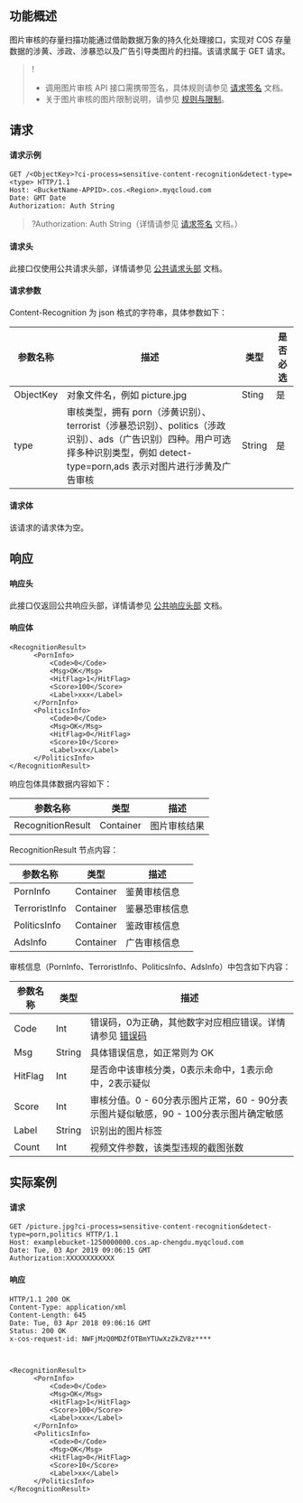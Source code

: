 ## 功能概述

图片审核的存量扫描功能通过借助数据万象的持久化处理接口，实现对 COS 存量数据的涉黄、涉政、涉暴恐以及广告引导类图片的扫描。该请求属于 GET 请求。

>!
>- 调用图片审核 API 接口需携带签名，具体规则请参见 [请求签名](https://cloud.tencent.com/document/product/460/6968) 文档。
>- 关于图片审核的图片限制说明，请参见 [规则与限制](https://cloud.tencent.com/document/product/460/36620)。


## 请求

#### 请求示例

```plaintext
GET /<ObjectKey>?ci-process=sensitive-content-recognition&detect-type=<type> HTTP/1.1
Host: <BucketName-APPID>.cos.<Region>.myqcloud.com
Date: GMT Date
Authorization: Auth String
```


>?Authorization: Auth String（详情请参见 [请求签名](https://cloud.tencent.com/document/product/436/7778) 文档。）

#### 请求头

此接口仅使用公共请求头部，详情请参见 [公共请求头部](https://cloud.tencent.com/document/product/460/42865) 文档。

#### 请求参数

Content-Recognition 为 json 格式的字符串，具体参数如下：

| 参数名称    | 描述             | 类型  | 是否必选 |
| ----------- | ----- | ---- | ------------------------------------------------------------ |
|ObjectKey  |	对象文件名，例如 picture.jpg         |  Sting  |  	是|
|type    |审核类型，拥有 porn（涉黄识别）、terrorist（涉暴恐识别）、politics（涉政识别）、ads（广告识别）四种。用户可选择多种识别类型，例如 detect-type=porn,ads 表示对图片进行涉黄及广告审核|  String    |是|

#### 请求体

该请求的请求体为空。


## 响应

#### 响应头

此接口仅返回公共响应头部，详情请参见 [公共响应头部](https://cloud.tencent.com/document/product/460/42866) 文档。


#### 响应体

```plaintext
<RecognitionResult>
      <PornInfo>
          <Code>0</Code>
          <Msg>OK</Msg>
          <HitFlag>1</HitFlag>
          <Score>100</Score>
          <Label>xxx</Label>
      </PornInfo>
      <PoliticsInfo>
          <Code>0</Code>
          <Msg>OK</Msg>
          <HitFlag>0</HitFlag>
          <Score>10</Score>
          <Label>xx</Label>
      </PoliticsInfo>
</RecognitionResult>
```

响应包体具体数据内容如下：

| 参数名称          | 类型      | 描述         |
| ----------------- | --------- | ------------ |
| RecognitionResult | Container | 图片审核结果 |

RecognitionResult 节点内容：

| 参数名称      | 类型      | 描述           |
| ------------- | --------- | -------------- |
| PornInfo      | Container | 鉴黄审核信息   |
| TerroristInfo | Container | 鉴暴恐审核信息 |
| PoliticsInfo  | Container | 鉴政审核信息   |
|   AdsInfo    |   Container  |    广告审核信息|

审核信息（PornInfo、TerroristInfo、PoliticsInfo、AdsInfo）中包含如下内容：


| 参数名称 | 类型   | 描述                                                         |
| -------- | ------ | ------------------------------------------------------------ |
| Code     | Int    | 错误码，0为正确，其他数字对应相应错误。详情请参见 [错误码](https://cloud.tencent.com/document/product/460/8523) |      
| Msg      | String | 具体错误信息，如正常则为 OK                                             |
| HitFlag  | Int    | 是否命中该审核分类，0表示未命中，1表示命中，2表示疑似                   |
| Score    | Int    | 审核分值。0 - 60分表示图片正常，60 - 90分表示图片疑似敏感，90 - 100分表示图片确定敏感 |
| Label    | String | 识别出的图片标签                                             |
|Count    | Int     | 视频文件参数，该类型违规的截图张数|


## 实际案例

#### 请求

```plaintext
GET /picture.jpg?ci-process=sensitive-content-recognition&detect-type=porn,politics HTTP/1.1
Host: examplebucket-1250000000.cos.ap-chengdu.myqcloud.com
Date: Tue, 03 Apr 2019 09:06:15 GMT
Authorization:XXXXXXXXXXXX
```

#### 响应

```plaintext
HTTP/1.1 200 OK
Content-Type: application/xml
Content-Length: 645
Date: Tue, 03 Apr 2018 09:06:16 GMT
Status: 200 OK
x-cos-request-id: NWFjMzQ0MDZfOTBmYTUwXzZkZV8z****



<RecognitionResult>
      <PornInfo>
          <Code>0</Code>
          <Msg>OK</Msg>
          <HitFlag>1</HitFlag>
          <Score>100</Score>
          <Label>xxx</Label>
      </PornInfo>
      <PoliticsInfo>
          <Code>0</Code>
          <Msg>OK</Msg>
          <HitFlag>0</HitFlag>
          <Score>10</Score>
          <Label>xx</Label>
      </PoliticsInfo>
</RecognitionResult>
```
